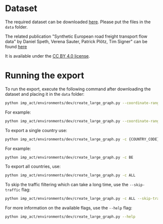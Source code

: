 # Dataset
The required dataset can be downloaded [here](https://data.mendeley.com/datasets/py2zkrb65h/1). Please put the files in the `data` folder.

The related publication "Synthetic European road freight transport flow data" by Daniel Speth, Verena Sauter, Patrick Plötz, Tim Signer" can be found [here](https://publica-rest.fraunhofer.de/server/api/core/bitstreams/d4913d12-4cd1-473c-97cd-ed467ad19273/content)

It is available under the [CC BY 4.0 license](https://creativecommons.org/licenses/by/4.0/).

# Running the export
To run the export, execute the following command after downloading the dataset and placing it in the `data` folder:

```bash
python imp_act/environments/dev/create_large_graph.py --coordinate-range {X_min} {X_max} {Y_min} {Y_max}
```

For example:

```bash
python imp_act/environments/dev/create_large_graph.py --coordinate-range 6.5 7.5 50.5 51.5
```

To export a single country use:
```bash
python imp_act/environments/dev/create_large_graph.py -c {COUNTRY_CODE}
```

For example:
```bash
python imp_act/environments/dev/create_large_graph.py -c BE
```

To export all countries, use:

```bash
python imp_act/environments/dev/create_large_graph.py -c ALL
```

To skip the traffic filtering which can take a long time, use the `--skip-traffic` flag:

```bash
python imp_act/environments/dev/create_large_graph.py -c ALL --skip-traffic
```

For more information on the available flags, use the `--help` flag:

```bash
python imp_act/environments/dev/create_large_graph.py --help
```
